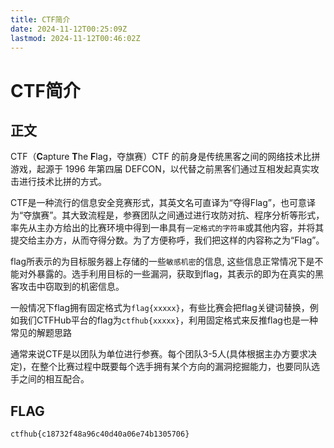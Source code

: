 ```yaml
---
title: CTF简介
date: 2024-11-12T00:25:09Z
lastmod: 2024-11-12T00:46:02Z
---
```


# CTF简介

## 正文

CTF（**C**apture **T**he **F**lag，夺旗赛）CTF 的前身是传统黑客之间的网络技术比拼游戏，起源于 1996 年第四届 DEFCON，以代替之前黑客们通过互相发起真实攻击进行技术比拼的方式。

CTF是一种流行的信息安全竞赛形式，其英文名可直译为“夺得Flag”，也可意译为“夺旗赛”。其大致流程是，参赛团队之间通过进行攻防对抗、程序分析等形式，率先从主办方给出的比赛环境中得到一串具有`一定格式的字符串`​或其他内容，并将其提交给主办方，从而夺得分数。为了方便称呼，我们把这样的内容称之为“Flag”。

flag所表示的为目标服务器上存储的一些`敏感机密`​的信息, 这些信息正常情况下是不能对外暴露的。选手利用目标的一些漏洞，获取到flag，其表示的即为在真实的黑客攻击中窃取到的机密信息。

一般情况下flag拥有固定格式为`flag{xxxxx}`​，有些比赛会把flag关键词替换，例如我们CTFHub平台的flag为`ctfhub{xxxxx}`​，利用固定格式来反推flag也是一种常见的解题思路

通常来说CTF是以团队为单位进行参赛。每个团队3-5人(具体根据主办方要求决定)，在整个比赛过程中既要每个选手拥有某个方向的漏洞挖掘能力，也要同队选手之间的相互配合。

## FLAG

```text
ctfhub{c18732f48a96c40d40a06e74b1305706}
```

‍
